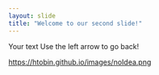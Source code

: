 ```yaml
---
layout: slide
title: "Welcome to our second slide!"
---
```

Your text
Use the left arrow to go back!

https://htobin.github.io/images/noIdea.png
